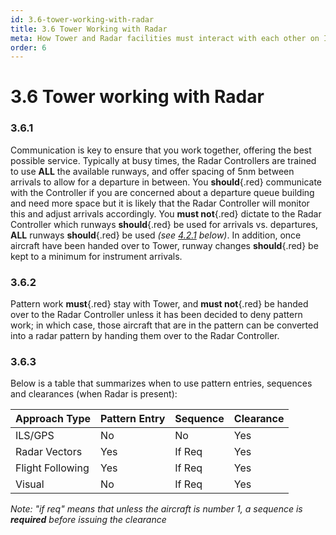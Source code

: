 ```yaml
---
id: 3.6-tower-working-with-radar
title: 3.6 Tower Working with Radar
meta: How Tower and Radar facilities must interact with each other on Infinite Flight.
order: 6
---
```


# 3.6  Tower working with Radar

 

### 3.6.1    

Communication is key to ensure that you work together, offering the best possible service. Typically at busy times, the Radar Controllers are trained to use **ALL** the available runways, and offer spacing of 5nm between arrivals to allow for a departure in between. You **should**{.red} communicate with the Controller if you are concerned about a departure queue building and need more space but it is likely that the Radar Controller will monitor this and adjust arrivals accordingly. You **must not**{.red} dictate to the Radar Controller which runways **should**{.red} be used for arrivals vs. departures, **ALL** runways **should**{.red} be used *(see [4.2.1](/guide/atc-manual/4.-atis/4.2-remarks-and-notams#4.2.1) below)*. In addition, once aircraft have been handed over to Tower, runway changes **should**{.red} be kept to a minimum for instrument arrivals.



### 3.6.2    

Pattern work **must**{.red} stay with Tower, and **must not**{.red} be handed over to the Radar Controller unless it has been decided to deny pattern work; in which case, those aircraft that are in the pattern can be converted into a radar pattern by handing them over to the Radar Controller.

 

### 3.6.3    

Below is a table that summarizes when to use pattern entries, sequences and clearances (when Radar is present):

 

| Approach Type    | Pattern Entry | Sequence | Clearance |
| ---------------- | ------------- | -------- | --------- |
| ILS/GPS          | No            | No       | Yes       |
| Radar Vectors    | Yes           | If  Req  | Yes       |
| Flight Following | Yes           | If  Req  | Yes       |
| Visual           | No            | If  Req  | Yes       |

*Note: "if req" means that unless the aircraft is number 1, a sequence is **required** before issuing the clearance*

